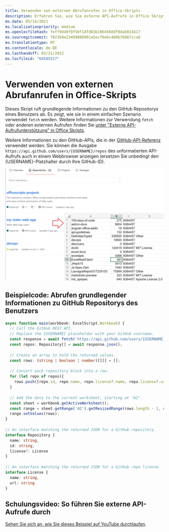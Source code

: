 ```yaml
---
title: Verwenden von externen Abrufanrufen in Office-Skripts
description: Erfahren Sie, wie Sie externe API-Aufrufe in Office Skripts ausführen.
ms.date: 05/14/2021
ms.localizationpriority: medium
ms.openlocfilehash: feff9d49f9f50f14fd83b1864568df8dab02d417
ms.sourcegitcommit: 7023b9e23499806901a5ecf8ebc460b76887cca6
ms.translationtype: MT
ms.contentlocale: de-DE
ms.lasthandoff: 03/31/2022
ms.locfileid: "64585527"
---
```

# <a name="use-external-fetch-calls-in-office-scripts"></a>Verwenden von externen Abrufanrufen in Office-Skripts

Dieses Skript ruft grundlegende Informationen zu den GitHub Repositorys eines Benutzers ab. Es zeigt, wie sie in einem einfachen Szenario verwendet `fetch` werden. Weitere Informationen zur Verwendung `fetch` oder anderen externen Aufrufen finden Sie [unter "Externe API-Aufrufunterstützung" in Office Skripts](../../develop/external-calls.md).

Weitere Informationen zu den GItHub-APIs, die in der [GitHub-API-Referenz](https://docs.github.com/rest/reference/repos#list-repositories-for-a-user) verwendet werden. Sie können die Ausgabe `https://api.github.com/users/{USERNAME}/repos` des unformatierten API-Aufrufs auch in einem Webbrowser anzeigen (ersetzen Sie unbedingt den {USERNAME}-Platzhalter durch Ihre GitHub-ID).

![Beispiel zum Abrufen von Repositorys-Informationen](../../images/git.png)

## <a name="sample-code-get-basic-information-about-users-github-repositories"></a>Beispielcode: Abrufen grundlegender Informationen zu GitHub Repositorys des Benutzers

```TypeScript
async function main(workbook: ExcelScript.Workbook) {
  // Call the GitHub REST API.
  // Replace the {USERNAME} placeholder with your GitHub username.
  const response = await fetch('https://api.github.com/users/{USERNAME}/repos');
  const repos: Repository[] = await response.json();
  
  // Create an array to hold the returned values.
  const rows: (string | boolean | number)[][] = [];

  // Convert each repository block into a row.
  for (let repo of repos){ 
    rows.push([repo.id, repo.name, repo.license?.name, repo.license?.url])
  }

  // Add the data to the current worksheet, starting at "A2".
  const sheet = workbook.getActiveWorksheet();
  const range = sheet.getRange('A2').getResizedRange(rows.length - 1, rows[0].length - 1);
  range.setValues(rows);
}

// An interface matching the returned JSON for a GitHub repository.
interface Repository {
  name: string,
  id: string,
  license?: License 
}

// An interface matching the returned JSON for a GitHub repo license.
interface License {
  name: string,
  url: string
}
```

## <a name="training-video-how-to-make-external-api-calls"></a>Schulungsvideo: So führen Sie externe API-Aufrufe durch

[Sehen Sie sich an, wie Sie dieses Beispiel auf YouTube durchlaufen](https://youtu.be/fulP29J418E).
